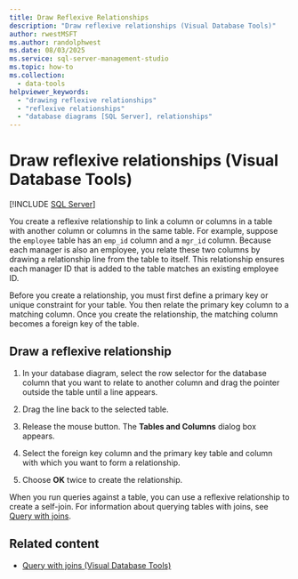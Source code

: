```yaml
---
title: Draw Reflexive Relationships
description: "Draw reflexive relationships (Visual Database Tools)"
author: rwestMSFT
ms.author: randolphwest
ms.date: 08/03/2025
ms.service: sql-server-management-studio
ms.topic: how-to
ms.collection:
  - data-tools
helpviewer_keywords:
  - "drawing reflexive relationships"
  - "reflexive relationships"
  - "database diagrams [SQL Server], relationships"
---
```

# Draw reflexive relationships (Visual Database Tools)

[!INCLUDE [SQL Server](../includes/applies-to-version/sqlserver.md)]

You create a reflexive relationship to link a column or columns in a table with another column or columns in the same table. For example, suppose the `employee` table has an `emp_id` column and a `mgr_id` column. Because each manager is also an employee, you relate these two columns by drawing a relationship line from the table to itself. This relationship ensures each manager ID that is added to the table matches an existing employee ID.

Before you create a relationship, you must first define a primary key or unique constraint for your table. You then relate the primary key column to a matching column. Once you create the relationship, the matching column becomes a foreign key of the table.

## Draw a reflexive relationship

1. In your database diagram, select the row selector for the database column that you want to relate to another column and drag the pointer outside the table until a line appears.

1. Drag the line back to the selected table.

1. Release the mouse button. The **Tables and Columns** dialog box appears.

1. Select the foreign key column and the primary key table and column with which you want to form a relationship.

1. Choose **OK** twice to create the relationship.

When you run queries against a table, you can use a reflexive relationship to create a self-join. For information about querying tables with joins, see [Query with joins](query-with-joins-visual-database-tools.md).

## Related content

- [Query with joins (Visual Database Tools)](query-with-joins-visual-database-tools.md)
